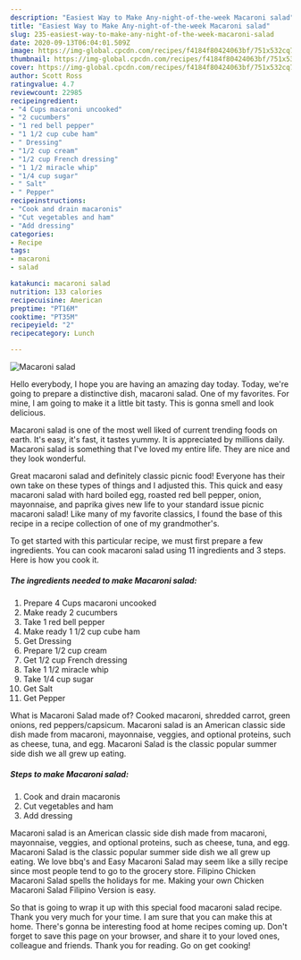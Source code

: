 ```yaml
---
description: "Easiest Way to Make Any-night-of-the-week Macaroni salad"
title: "Easiest Way to Make Any-night-of-the-week Macaroni salad"
slug: 235-easiest-way-to-make-any-night-of-the-week-macaroni-salad
date: 2020-09-13T06:04:01.509Z
image: https://img-global.cpcdn.com/recipes/f4184f80424063bf/751x532cq70/macaroni-salad-recipe-main-photo.jpg
thumbnail: https://img-global.cpcdn.com/recipes/f4184f80424063bf/751x532cq70/macaroni-salad-recipe-main-photo.jpg
cover: https://img-global.cpcdn.com/recipes/f4184f80424063bf/751x532cq70/macaroni-salad-recipe-main-photo.jpg
author: Scott Ross
ratingvalue: 4.7
reviewcount: 22985
recipeingredient:
- "4 Cups macaroni uncooked"
- "2 cucumbers"
- "1 red bell pepper"
- "1 1/2 cup cube ham"
- " Dressing"
- "1/2 cup cream"
- "1/2 cup French dressing"
- "1 1/2 miracle whip"
- "1/4 cup sugar"
- " Salt"
- " Pepper"
recipeinstructions:
- "Cook and drain macaronis"
- "Cut vegetables and ham"
- "Add dressing"
categories:
- Recipe
tags:
- macaroni
- salad

katakunci: macaroni salad 
nutrition: 133 calories
recipecuisine: American
preptime: "PT16M"
cooktime: "PT35M"
recipeyield: "2"
recipecategory: Lunch

---
```



![Macaroni salad](https://img-global.cpcdn.com/recipes/f4184f80424063bf/751x532cq70/macaroni-salad-recipe-main-photo.jpg)

Hello everybody, I hope you are having an amazing day today. Today, we're going to prepare a distinctive dish, macaroni salad. One of my favorites. For mine, I am going to make it a little bit tasty. This is gonna smell and look delicious.

Macaroni salad is one of the most well liked of current trending foods on earth. It's easy, it's fast, it tastes yummy. It is appreciated by millions daily. Macaroni salad is something that I've loved my entire life. They are nice and they look wonderful.

Great macaroni salad and definitely classic picnic food! Everyone has their own take on these types of things and I adjusted this. This quick and easy macaroni salad with hard boiled egg, roasted red bell pepper, onion, mayonnaise, and paprika gives new life to your standard issue picnic macaroni salad! Like many of my favorite classics, I found the base of this recipe in a recipe collection of one of my grandmother&#39;s.


To get started with this particular recipe, we must first prepare a few ingredients. You can cook macaroni salad using 11 ingredients and 3 steps. Here is how you cook it.

<!--inarticleads1-->

##### The ingredients needed to make Macaroni salad:

1. Prepare 4 Cups macaroni uncooked
1. Make ready 2 cucumbers
1. Take 1 red bell pepper
1. Make ready 1 1/2 cup cube ham
1. Get  Dressing
1. Prepare 1/2 cup cream
1. Get 1/2 cup French dressing
1. Take 1 1/2 miracle whip
1. Take 1/4 cup sugar
1. Get  Salt
1. Get  Pepper


What is Macaroni Salad made of? Cooked macaroni, shredded carrot, green onions, red peppers/capsicum. Macaroni salad is an American classic side dish made from macaroni, mayonnaise, veggies, and optional proteins, such as cheese, tuna, and egg. Macaroni Salad is the classic popular summer side dish we all grew up eating. 

<!--inarticleads2-->

##### Steps to make Macaroni salad:

1. Cook and drain macaronis
1. Cut vegetables and ham
1. Add dressing


Macaroni salad is an American classic side dish made from macaroni, mayonnaise, veggies, and optional proteins, such as cheese, tuna, and egg. Macaroni Salad is the classic popular summer side dish we all grew up eating. We love bbq&#39;s and Easy Macaroni Salad may seem like a silly recipe since most people tend to go to the grocery store. Filipino Chicken Macaroni Salad spells the holidays for me. Making your own Chicken Macaroni Salad Filipino Version is easy. 

So that is going to wrap it up with this special food macaroni salad recipe. Thank you very much for your time. I am sure that you can make this at home. There's gonna be interesting food at home recipes coming up. Don't forget to save this page on your browser, and share it to your loved ones, colleague and friends. Thank you for reading. Go on get cooking!
